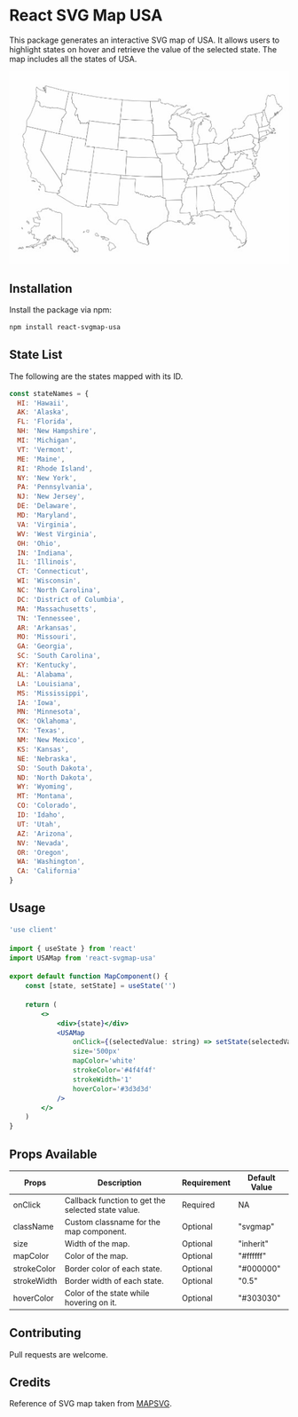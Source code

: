 # React SVG Map USA

This package generates an interactive SVG map of USA. It allows users to highlight states on hover and retrieve the value of the selected state. The map includes all the states of USA.

![USA Map](./svgmap.gif)

## Installation

Install the package via npm:

```bash
npm install react-svgmap-usa
```

## State List

The following are the states mapped with its ID.

```js
const stateNames = {
  HI: 'Hawaii',
  AK: 'Alaska',
  FL: 'Florida',
  NH: 'New Hampshire',
  MI: 'Michigan',
  VT: 'Vermont',
  ME: 'Maine',
  RI: 'Rhode Island',
  NY: 'New York',
  PA: 'Pennsylvania',
  NJ: 'New Jersey',
  DE: 'Delaware',
  MD: 'Maryland',
  VA: 'Virginia',
  WV: 'West Virginia',
  OH: 'Ohio',
  IN: 'Indiana',
  IL: 'Illinois',
  CT: 'Connecticut',
  WI: 'Wisconsin',
  NC: 'North Carolina',
  DC: 'District of Columbia',
  MA: 'Massachusetts',
  TN: 'Tennessee',
  AR: 'Arkansas',
  MO: 'Missouri',
  GA: 'Georgia',
  SC: 'South Carolina',
  KY: 'Kentucky',
  AL: 'Alabama',
  LA: 'Louisiana',
  MS: 'Mississippi',
  IA: 'Iowa',
  MN: 'Minnesota',
  OK: 'Oklahoma',
  TX: 'Texas',
  NM: 'New Mexico',
  KS: 'Kansas',
  NE: 'Nebraska',
  SD: 'South Dakota',
  ND: 'North Dakota',
  WY: 'Wyoming',
  MT: 'Montana',
  CO: 'Colorado',
  ID: 'Idaho',
  UT: 'Utah',
  AZ: 'Arizona',
  NV: 'Nevada',
  OR: 'Oregon',
  WA: 'Washington',
  CA: 'California'
}
```

## Usage

```jsx
'use client'

import { useState } from 'react'
import USAMap from 'react-svgmap-usa'

export default function MapComponent() {
    const [state, setState] = useState('')

    return (
        <>
            <div>{state}</div>
            <USAMap
                onClick={(selectedValue: string) => setState(selectedValue)}
                size='500px'
                mapColor='white'
                strokeColor='#4f4f4f'
                strokeWidth='1'
                hoverColor='#3d3d3d'
            />
        </>
    )
}
```

## Props Available

| Props       | Description                                             | Requirement | Default Value |
|-------------|---------------------------------------------------------|-------------|---------------|
| onClick     | Callback function to get the selected state value.      | Required    | NA            |
| className   | Custom classname for the map component.                 | Optional    | "svgmap"      |
| size        | Width of the map.                                       | Optional    | "inherit"     |
| mapColor    | Color of the map.                                       | Optional    | "#ffffff"     |
| strokeColor | Border color of each state.                             | Optional    | "#000000"     |
| strokeWidth | Border width of each state.                             | Optional    | "0.5"         |
| hoverColor  | Color of the state while hovering on it.                | Optional    | "#303030"     |


## Contributing

Pull requests are welcome.

## Credits

Reference of SVG map taken from [MAPSVG](https://mapsvg.com/maps).